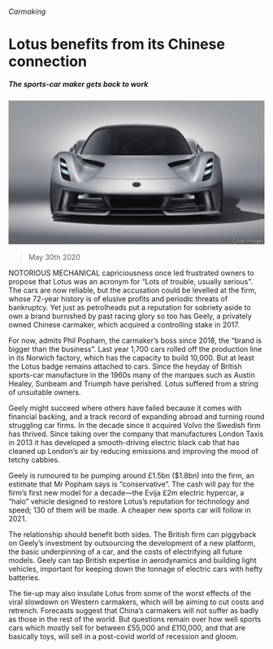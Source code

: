 ###### Carmaking

# Lotus benefits from its Chinese connection 

##### The sports-car maker gets back to work 

![image](images/20200530_BRP504.jpg) 

> May 30th 2020 

NOTORIOUS MECHANICAL capriciousness once led frustrated owners to propose that Lotus was an acronym for “Lots of trouble, usually serious”. The cars are now reliable, but the accusation could be levelled at the firm, whose 72-year history is of elusive profits and periodic threats of bankruptcy. Yet just as petrolheads put a reputation for sobriety aside to own a brand burnished by past racing glory so too has Geely, a privately owned Chinese carmaker, which acquired a controlling stake in 2017.

For now, admits Phil Popham, the carmaker’s boss since 2018, the “brand is bigger than the business”. Last year 1,700 cars rolled off the production line in its Norwich factory, which has the capacity to build 10,000. But at least the Lotus badge remains attached to cars. Since the heyday of British sports-car manufacture in the 1960s many of the marques such as Austin Healey, Sunbeam and Triumph have perished. Lotus suffered from a string of unsuitable owners.


Geely might succeed where others have failed because it comes with financial backing, and a track record of expanding abroad and turning round struggling car firms. In the decade since it acquired Volvo the Swedish firm has thrived. Since taking over the company that manufactures London Taxis in 2013 it has developed a smooth-driving electric black cab that has cleaned up London’s air by reducing emissions and improving the mood of tetchy cabbies.

Geely is rumoured to be pumping around £1.5bn ($1.8bn) into the firm, an estimate that Mr Popham says is “conservative”. The cash will pay for the firm’s first new model for a decade—the Evija £2m electric hypercar, a “halo” vehicle designed to restore Lotus’s reputation for technology and speed; 130 of them will be made. A cheaper new sports car will follow in 2021.

The relationship should benefit both sides. The British firm can piggyback on Geely’s investment by outsourcing the development of a new platform, the basic underpinning of a car, and the costs of electrifying all future models. Geely can tap British expertise in aerodynamics and building light vehicles, important for keeping down the tonnage of electric cars with hefty batteries.

The tie-up may also insulate Lotus from some of the worst effects of the viral slowdown on Western carmakers, which will be aiming to cut costs and retrench. Forecasts suggest that China’s carmakers will not suffer as badly as those in the rest of the world. But questions remain over how well sports cars which mostly sell for between £55,000 and £110,000, and that are basically toys, will sell in a post-covid world of recession and gloom.

